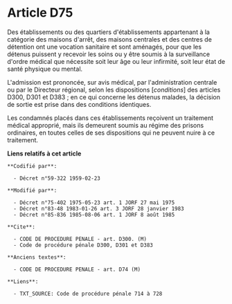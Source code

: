 # Article D75

Des établissements ou des quartiers d'établissements appartenant à la catégorie des maisons d'arrêt, des maisons centrales et
des centres de détention ont une vocation sanitaire et sont aménagés, pour que les détenus puissent y recevoir les soins ou y
être soumis à la surveillance d'ordre médical que nécessite soit leur âge ou leur infirmité, soit leur état de santé physique
ou mental.

L'admission est prononcée, sur avis médical, par l'administration centrale ou par le Directeur régional, selon les
dispositions [*conditions*] des articles D300, D301 et D383 ; en ce qui concerne les détenus malades, la décision de sortie
est prise dans des conditions identiques.

Les condamnés placés dans ces établissements reçoivent un traitement médical approprié, mais ils demeurent soumis au régime
des prisons ordinaires, en toutes celles de ses dispositions qui ne peuvent nuire à ce traitement.

**Liens relatifs à cet article**

	**Codifié par**:

	  - Décret n°59-322 1959-02-23

	**Modifié par**:

	  - Décret n°75-402 1975-05-23 art. 1 JORF 27 mai 1975
	  - Décret n°83-48 1983-01-26 art. 3 JORF 28 janvier 1983
	  - Décret n°85-836 1985-08-06 art. 1 JORF 8 août 1985

	**Cite**:

	  - CODE DE PROCEDURE PENALE - art. D300. (M)
	  - Code de procédure pénale D300, D301 et D383

	**Anciens textes**:

	  - CODE DE PROCEDURE PENALE - art. D74 (M)

	**Liens**:

	  - TXT_SOURCE: Code de procédure pénale 714 à 728
